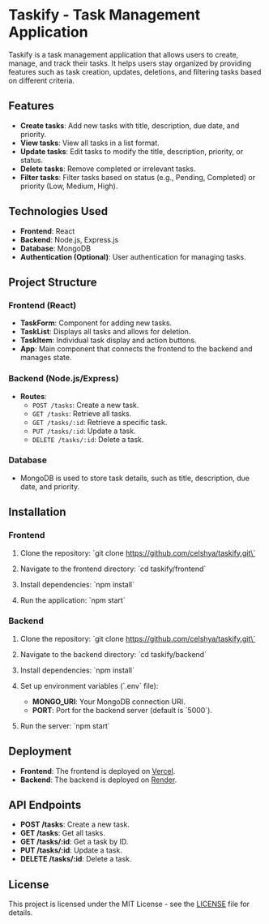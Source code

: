 
# Taskify - Task Management Application

Taskify is a task management application that allows users to create, manage, and track their tasks. It helps users stay organized by providing features such as task creation, updates, deletions, and filtering tasks based on different criteria.

## Features

- **Create tasks**: Add new tasks with title, description, due date, and priority.
- **View tasks**: View all tasks in a list format.
- **Update tasks**: Edit tasks to modify the title, description, priority, or status.
- **Delete tasks**: Remove completed or irrelevant tasks.
- **Filter tasks**: Filter tasks based on status (e.g., Pending, Completed) or priority (Low, Medium, High).

## Technologies Used

- **Frontend**: React
- **Backend**: Node.js, Express.js
- **Database**: MongoDB
- **Authentication (Optional)**: User authentication for managing tasks.

## Project Structure

### Frontend (React)

- **TaskForm**: Component for adding new tasks.
- **TaskList**: Displays all tasks and allows for deletion.
- **TaskItem**: Individual task display and action buttons.
- **App**: Main component that connects the frontend to the backend and manages state.

### Backend (Node.js/Express)

- **Routes**: 
  - `POST /tasks`: Create a new task.
  - `GET /tasks`: Retrieve all tasks.
  - `GET /tasks/:id`: Retrieve a specific task.
  - `PUT /tasks/:id`: Update a task.
  - `DELETE /tasks/:id`: Delete a task.

### Database

- MongoDB is used to store task details, such as title, description, due date, and priority.

## Installation

### Frontend

1. Clone the repository:
   \`git clone https://github.com/celshya/taskify.git\`

2. Navigate to the frontend directory:
   \`cd taskify/frontend\`

3. Install dependencies:
   \`npm install\`

4. Run the application:
   \`npm start\`

### Backend

1. Clone the repository:
   \`git clone https://github.com/celshya/taskify.git\`

2. Navigate to the backend directory:
   \`cd taskify/backend\`

3. Install dependencies:
   \`npm install\`

4. Set up environment variables (\`.env\` file):
   - **MONGO_URI**: Your MongoDB connection URI.
   - **PORT**: Port for the backend server (default is \`5000\`).

5. Run the server:
   \`npm start\`

## Deployment

- **Frontend**: The frontend is deployed on [Vercel](https://taskify-frontend-gqm1y2b5w-celshyas-projects.vercel.app).
- **Backend**: The backend is deployed on [Render](https://taskify-nh5z.onrender.com).

## API Endpoints

- **POST /tasks**: Create a new task.
- **GET /tasks**: Get all tasks.
- **GET /tasks/:id**: Get a task by ID.
- **PUT /tasks/:id**: Update a task.
- **DELETE /tasks/:id**: Delete a task.

## License

This project is licensed under the MIT License - see the [LICENSE](LICENSE) file for details.


